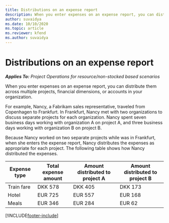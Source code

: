 ```yaml
---
title: Distributions on an expense report
description: When you enter expenses on an expense report, you can distribute them across multiple projects, legal entities, or accounts in your organization.
author: suvaidya
ms.date: 10/10/2020
ms.topic: article
ms.reviewer: kfend
ms.author: suvaidya
---
```


# Distributions on an expense report

_**Applies To:** Project Operations for resource/non-stocked based scenarios_

When you enter expenses on an expense report, you can distribute them across multiple projects, financial dimensions, or accounts in your organization.

For example, Nancy, a Fabrikam sales representative, traveled from Copenhagen to Frankfurt. In Frankfurt, Nancy met with two organizations to discuss separate projects for each organization. Nancy spent seven business days working with organization A on project A, and three business days working with organization B on project B.

Because Nancy worked on two separate projects while was in Frankfurt, when she enters the expense report, Nancy distributes the expenses as appropriate for each project. The following table shows how Nancy distributed the expenses.

| Expense type | Total expense amount | Amount distributed to project A | Amount distributed to project B |
|--------------|----------------------|---------------------------------|---------------------------------|
| Train fare   | DKK 578              | DKK 405                         | DKK 173                         |
| Hotel        | EUR 725              | EUR 557                         | EUR 168                         |
| Meals        | EUR 346              | EUR 284                         | EUR 62                          |


[!INCLUDE[footer-include](../includes/footer-banner.md)]